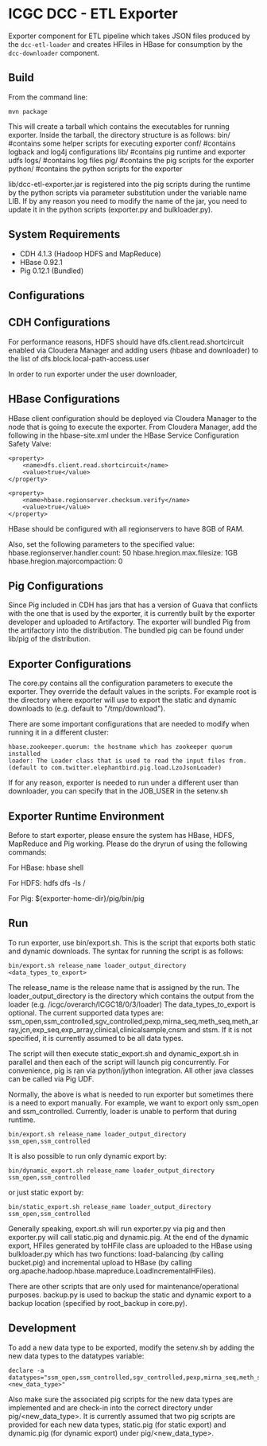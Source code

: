 ICGC DCC - ETL Exporter
===

Exporter component for ETL pipeline which takes JSON files produced by the `dcc-etl-loader` and creates HFiles in HBase for consumption by the `dcc-downloader` component.

Build
---

From the command line:

	mvn package

This will create a tarball which contains the executables for running exporter. Inside the tarball, the directory structure is as follows:
	bin/       #contains some helper scripts for executing exporter
	conf/      #contains logback and log4j configurations
	lib/       #contains pig runtime and exporter udfs
	logs/      #contains log files
	pig/       #contains the pig scripts for the exporter
	python/    #contains the python scripts for the exporter

lib/dcc-etl-exporter.jar is registered into the pig scripts during the runtime by the python scripts via parameter substitution under the variable name LIB. If by any reason you need to modify the name of the jar, you need to update it in the python scripts (exporter.py and bulkloader.py).

System Requirements
---
- CDH 4.1.3 (Hadoop HDFS and MapReduce)
- HBase 0.92.1
- Pig 0.12.1 (Bundled)

Configurations
---

CDH Configurations
----
For performance reasons, HDFS should have dfs.client.read.shortcircuit enabled via Cloudera Manager and adding users (hbase and downloader) to the list of dfs.block.local-path-access.user

In order to run exporter under the user downloader, 

HBase Configurations
----

HBase client configuration should be deployed via Cloudera Manager to the node that is going to execute the exporter. 
From Cloudera Manager, add the following in the hbase-site.xml under the HBase Service Configuration Safety Valve:

	<property>
		<name>dfs.client.read.shortcircuit</name>
		<value>true</value>
	</property>
	
	<property>
		<name>hbase.regionserver.checksum.verify</name>
		<value>true</value>
	</property>

HBase should be configured with all regionservers to have 8GB of RAM.

Also, set the following parameters to the specified value:
	hbase.regionserver.handler.count: 50
	hbase.hregion.max.filesize: 1GB
	hbase.hregion.majorcompaction: 0

Pig Configurations
----
Since Pig included in CDH has jars that has a version of Guava that conflicts with the one that is used by the exporter, it is currently built by the exporter developer and uploaded to Artifactory. The exporter will bundled Pig from the artifactory into the distribution. The bundled pig can be found under lib/pig of the distribution. 

Exporter Configurations
----
The core.py contains all the configuration parameters to execute the exporter. They override the default values in the scripts. For example root is the directory where exporter will use to export the static and dynamic downloads to (e.g. default to "/tmp/download"). 

There are some important configurations that are needed to modify when running it in a different cluster:

	hbase.zookeeper.quorum: the hostname which has zookeeper quorum installed
	loader: The Loader class that is used to read the input files from. (default to com.twitter.elephantbird.pig.load.LzoJsonLoader)

If for any reason, exporter is needed to run under a different user than downloader, you can specify that in the JOB_USER in the setenv.sh

Exporter Runtime Environment
--- 
Before to start exporter, please ensure the system has HBase, HDFS, MapReduce and Pig working. Please do the dryrun of using the following commands:

For HBase: 
	hbase shell

For HDFS:
	hdfs dfs -ls /

For Pig:
	${exporter-home-dir}/pig/bin/pig

Run
---
To run exporter, use bin/export.sh. This is the script that exports both static and dynamic downloads. The syntax for running the script is as follows:

	bin/export.sh release_name loader_output_directory <data_types_to_export>

The release_name is the release name that is assigned by the run.
The loader_output_directory is the directory which contains the output from the loader (e.g. /icgc/overarch/ICGC18/0/3/loader)
The data_types_to_export is optional. The current supported data types are: ssm_open,ssm_controlled,sgv_controlled,pexp,mirna_seq,meth_seq,meth_array,jcn,exp_seq,exp_array,clinical,clinicalsample,cnsm and stsm. If it is not specified, it is currently assumed to be all data types.

The script will then execute static_export.sh and dynamic_export.sh in parallel and then each of the script will launch pig concurrently. For convenience, pig is ran via python/jython integration. All other java classes can be called via Pig UDF. 

Normally, the above is what is needed to run exporter but sometimes there is a need to export manually. For example, we want to export only ssm_open and ssm_controlled. Currently, loader is unable to perform that during runtime. 

	bin/export.sh release_name loader_output_directory ssm_open,ssm_controlled

It is also possible to run only dynamic export by:

	bin/dynamic_export.sh release_name loader_output_directory ssm_open,ssm_controlled

or just static export by:

	bin/static_export.sh release_name loader_output_directory ssm_open,ssm_controlled

Generally speaking, export.sh will run exporter.py via pig and then exporter.py will call static.pig and dynamic.pig. At the end of the dynamic export, HFiles generated by toHFile class are uploaded to the HBase using bulkloader.py which has two functions: load-balancing (by calling bucket.pig) and incremental upload to HBase (by calling org.apache.hadoop.hbase.mapreduce.LoadIncrementalHFiles). 

There are other scripts that are only used for maintenance/operational purposes. backup.py is used to backup the static and dynamic export to a backup location (specified by root_backup in core.py).

Development
---
To add a new data type to be exported, modify the setenv.sh by adding the new data types to the datatypes variable:

	declare -a datatypes="ssm_open,ssm_controlled,sgv_controlled,pexp,mirna_seq,meth_seq,meth_array,jcn,exp_seq,exp_array,clinical,clinicalsample,cnsm,stsm,<new_data_type>"

Also make sure the associated pig scripts for the new data types are implemented and are check-in into the correct directory under pig/<new_data_type>. It is currently assumed that two pig scripts are provided for each new data types, static.pig (for static export) and dynamic.pig (for dynamic export) under pig/<new_data_type>.

